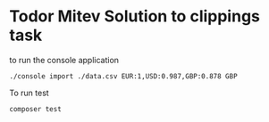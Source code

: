 # Todor Mitev Solution to clippings task


to run the console application
```
./console import ./data.csv EUR:1,USD:0.987,GBP:0.878 GBP
```

To run test
```
composer test
```
